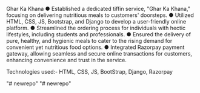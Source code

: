  Ghar Ka Khana
 ● Established a dedicated tiffin service, "Ghar Ka Khana," focusing on delivering nutritious
 meals to customers' doorsteps.
 ● Utilized HTML, CSS, JS, Bootstrap, and Django to develop a user-friendly online platform.
 ● Streamlined the ordering process for individuals with hectic lifestyles, including students
 and professionals.
 ● Ensured the delivery of pure, healthy, and hygienic meals to cater to the rising demand for
 convenient yet nutritious food options.
 ● Integrated Razorpay payment gateway, allowing seamless and secure online transactions
 for customers, enhancing convenience and trust in the service.
 
 Technologies used:- HTML, CSS, JS, BootStrap, Django, Razorpay
 
"# newrepo" 
"# newrepo" 


